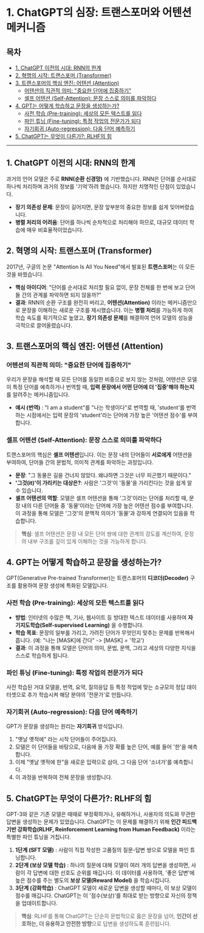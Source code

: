 # 1. ChatGPT의 심장: 트랜스포머와 어텐션 메커니즘

## 목차
- [1. ChatGPT 이전의 시대: RNN의 한계](#1-chatgpt-이전의-시대-rnn의-한계)
- [2. 혁명의 시작: 트랜스포머 (Transformer)](#2-혁명의-시작-트랜스포머-transformer)
- [3. 트랜스포머의 핵심 엔진: 어텐션 (Attention)](#3-트랜스포머의-핵심-엔진-어텐션-attention)
  - [어텐션의 직관적 의미: "중요한 단어에 집중하기"](#어텐션의-직관적-의미-중요한-단어에-집중하기)
  - [셀프 어텐션 (Self-Attention): 문장 스스로 의미를 파악하다](#셀프-어텐션-self-attention-문장-스스로-의미를-파악하다)
- [4. GPT는 어떻게 학습하고 문장을 생성하는가?](#4-gpt는-어떻게-학습하고-문장을-생성하는가)
  - [사전 학습 (Pre-training): 세상의 모든 텍스트를 읽다](#사전-학습-pre-training-세상의-모든-텍스트를-읽다)
  - [파인 튜닝 (Fine-tuning): 특정 작업의 전문가가 되다](#파인-튜닝-fine-tuning-특정-작업의-전문가가-되다)
  - [자기회귀 (Auto-regression): 다음 단어 예측하기](#자기회귀-auto-regression-다음-단어-예측하기)
- [5. ChatGPT는 무엇이 다른가?: RLHF의 힘](#5-chatgpt는-무엇이-다른가-rlhf의-힘)

---

## 1. ChatGPT 이전의 시대: RNN의 한계

과거의 언어 모델은 주로 **RNN(순환 신경망)**  에 기반했습니다. RNN은 단어를 순서대로 하나씩 처리하며 과거의 정보를 '기억'하려 했습니다. 하지만 치명적인 단점이 있었습니다.

- **장기 의존성 문제**: 문장이 길어지면, 문장 앞부분의 중요한 정보를 쉽게 잊어버렸습니다.
- **병렬 처리의 어려움**: 단어를 하나씩 순차적으로 처리해야 하므로, 대규모 데이터 학습에 매우 비효율적이었습니다.

## 2. 혁명의 시작: 트랜스포머 (Transformer)

2017년, 구글의 논문 "Attention Is All You Need"에서 발표된 **트랜스포머**는 이 모든 것을 바꿨습니다.
- **핵심 아이디어**: "단어를 순서대로 처리할 필요 없이, 문장 전체를 한 번에 보고 단어들 간의 관계를 파악하면 되지 않을까?"
- **결과**: RNN의 순환 구조를 완전히 버리고, **어텐션(Attention)**  이라는 메커니즘만으로 문장을 이해하는 새로운 구조를 제시했습니다. 이는 **병렬 처리**를 가능하게 하여 학습 속도를 획기적으로 높였고, **장기 의존성 문제**를 해결하여 언어 모델의 성능을 극적으로 끌어올렸습니다.

## 3. 트랜스포머의 핵심 엔진: 어텐션 (Attention)

### 어텐션의 직관적 의미: "중요한 단어에 집중하기"

우리가 문장을 해석할 때 모든 단어를 동일한 비중으로 보지 않는 것처럼, 어텐션은 모델이 특정 단어를 예측하거나 번역할 때, **입력 문장에서 어떤 단어에 더 '집중'해야 하는지**를 알려주는 메커니즘입니다.

- **예시 (번역)** : "I am a student"를 "나는 학생이다"로 번역할 때, 'student'를 번역하는 시점에서는 입력 문장의 'student'라는 단어에 가장 높은 '어텐션 점수'를 부여합니다.

### 셀프 어텐션 (Self-Attention): 문장 스스로 의미를 파악하다

트랜스포머의 핵심은 **셀프 어텐션**입니다. 이는 문장 내의 단어들이 **서로에게** 어텐션을 부여하여, 단어들 간의 문법적, 의미적 관계를 파악하는 과정입니다.

- **문장**: "그 동물은 길을 건너지 않았다. 왜냐하면 그것은 너무 피곤했기 때문이다."
- **'그것(it)'이 가리키는 대상은?**: 사람은 '그것'이 '동물'을 가리킨다는 것을 쉽게 알 수 있습니다.
- **셀프 어텐션의 역할**: 모델은 셀프 어텐션을 통해 '그것'이라는 단어를 처리할 때, 문장 내의 다른 단어들 중 '동물'이라는 단어에 가장 높은 어텐션 점수를 부여합니다. 이 과정을 통해 모델은 '그것'의 문맥적 의미가 '동물'과 강하게 연결되어 있음을 학습합니다.

> **핵심**: 셀프 어텐션은 문장 내 모든 단어 쌍에 대한 관계의 강도를 계산하여, 문장의 내부 구조를 깊이 있게 이해하는 것을 가능하게 합니다.

## 4. GPT는 어떻게 학습하고 문장을 생성하는가?

GPT(Generative Pre-trained Transformer)는 트랜스포머의 **디코더(Decoder)**  구조를 활용하여 문장 생성에 특화된 모델입니다.

### 사전 학습 (Pre-training): 세상의 모든 텍스트를 읽다

- **방법**: 인터넷의 수많은 책, 기사, 웹사이트 등 방대한 텍스트 데이터를 사용하여 **자기지도학습(Self-supervised Learning)**  을 수행합니다.
- **학습 목표**: 문장의 일부를 가리고, 가려진 단어가 무엇인지 맞추는 문제를 반복해서 풉니다. (예: "나는 [MASK]에 간다" -> [MASK] = '학교')
- **결과**: 이 과정을 통해 모델은 단어의 의미, 문법, 문맥, 그리고 세상의 다양한 지식을 스스로 학습하게 됩니다.

### 파인 튜닝 (Fine-tuning): 특정 작업의 전문가가 되다

사전 학습된 거대 모델을, 번역, 요약, 질의응답 등 특정 작업에 맞는 소규모의 정답 데이터셋으로 추가 학습시켜 해당 분야의 '전문가'로 만듭니다.

### 자기회귀 (Auto-regression): 다음 단어 예측하기

GPT가 문장을 생성하는 원리는 **자기회귀** 방식입니다.
1.  "옛날 옛적에" 라는 시작 단어들이 주어집니다.
2.  모델은 이 단어들을 바탕으로, 다음에 올 가장 확률 높은 단어, 예를 들어 '한'을 예측합니다.
3.  이제 "옛날 옛적에 한"을 새로운 입력으로 삼아, 그 다음 단어 '소녀가'를 예측합니다.
4.  이 과정을 반복하여 전체 문장을 생성합니다.

## 5. ChatGPT는 무엇이 다른가?: RLHF의 힘

GPT-3와 같은 기존 모델은 때때로 부정확하거나, 유해하거나, 사용자의 의도와 무관한 답변을 생성하는 문제가 있었습니다. ChatGPT는 이 문제를 해결하기 위해 **인간 피드백 기반 강화학습(RLHF, Reinforcement Learning from Human Feedback)**  이라는 특별한 파인 튜닝을 거칩니다.

1.  **1단계 (SFT 모델)** : 사람이 직접 작성한 고품질의 질문-답변 쌍으로 모델을 파인 튜닝합니다.
2.  **2단계 (보상 모델 학습)** : 하나의 질문에 대해 모델이 여러 개의 답변을 생성하면, 사람이 각 답변에 대한 선호도 순위를 매깁니다. 이 데이터를 사용하여, '좋은 답변'에 높은 점수를 주는 별도의 **보상 모델(Reward Model)**  을 학습시킵니다.
3.  **3단계 (강화학습)** : ChatGPT 모델이 새로운 답변을 생성할 때마다, 이 보상 모델이 점수를 매깁니다. ChatGPT는 이 '점수(보상)'를 최대로 받는 방향으로 자신의 정책을 업데이트합니다.

> **핵심**: RLHF를 통해 ChatGPT는 단순히 문법적으로 옳은 문장을 넘어, **인간이 선호하는, 더 유용하고 안전한 방향**으로 답변을 생성하도록 훈련됩니다.